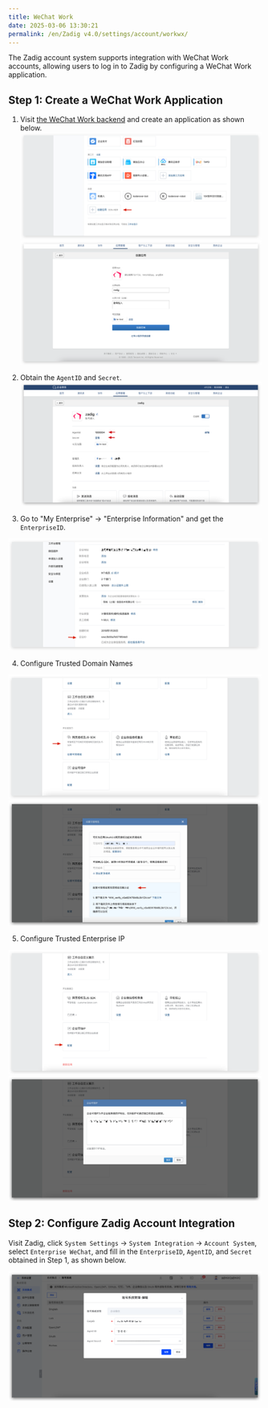 ```yaml
---
title: WeChat Work
date: 2025-03-06 13:30:21
permalink: /en/Zadig v4.0/settings/account/workwx/
---
```


The Zadig account system supports integration with WeChat Work accounts, allowing users to log in to Zadig by configuring a WeChat Work application.

## Step 1: Create a WeChat Work Application

1. Visit [the WeChat Work backend](https://work.weixin.qq.com/wework_admin/frame#apps) and create an application as shown below.
![workwx](../../../../_images/wx_1.png)
![workwx](../../../../_images/workwx_account_2.png)

2. Obtain the `AgentID` and `Secret`.
![workwx](../../../../_images/workwx_account_3.png)

3. Go to "My Enterprise" -> "Enterprise Information" and get the `EnterpriseID`.

![workwx](../../../../_images/wx_4.png)

4. Configure Trusted Domain Names

![workwx](../../../../_images/wx_5.png)
![workwx](../../../../_images/wx_6.png)

5. Configure Trusted Enterprise IP

![workwx](../../../../_images/wx_7.png)
![workwx](../../../../_images/wx_8.png)


## Step 2: Configure Zadig Account Integration

Visit Zadig, click `System Settings` -> `System Integration` -> `Account System`, select `Enterprise WeChat`, and fill in the `EnterpriseID`, `AgentID`, and `Secret` obtained in Step 1, as shown below.

![workwx](../../../../_images/workwx_account_4.png)